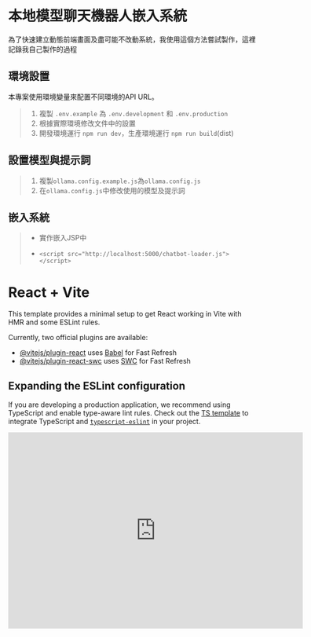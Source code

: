 # 本地模型聊天機器人嵌入系統
為了快速建立動態前端畫面及盡可能不改動系統，我使用這個方法嘗試製作，這裡記錄我自己製作的過程

## 環境設置
本專案使用環境變量來配置不同環境的API URL。
> 1. 複製 `.env.example` 為 `.env.development` 和 `.env.production`
> 2. 根據實際環境修改文件中的設置
> 3. 開發環境運行 `npm run dev`，生產環境運行 `npm run build`(dist)
## 設置模型與提示詞
> 1. 複製`ollama.config.example.js`為`ollama.config.js`
> 2. 在`ollama.config.js`中修改使用的模型及提示詞

## 嵌入系統
> - 實作嵌入JSP中
> - ```
>   <script src="http://localhost:5000/chatbot-loader.js"></script>
>   ```

# React + Vite

This template provides a minimal setup to get React working in Vite with HMR and some ESLint rules.

Currently, two official plugins are available:

- [@vitejs/plugin-react](https://github.com/vitejs/vite-plugin-react/blob/main/packages/plugin-react/README.md) uses [Babel](https://babeljs.io/) for Fast Refresh
- [@vitejs/plugin-react-swc](https://github.com/vitejs/vite-plugin-react-swc) uses [SWC](https://swc.rs/) for Fast Refresh

## Expanding the ESLint configuration

If you are developing a production application, we recommend using TypeScript and enable type-aware lint rules. Check out the [TS template](https://github.com/vitejs/vite/tree/main/packages/create-vite/template-react-ts) to integrate TypeScript and [`typescript-eslint`](https://typescript-eslint.io) in your project.


<iframe src="http://localhost:5000" width="600" height="400" frameborder="0" z-index="999">click</iframe>
